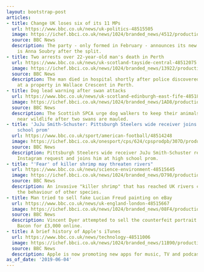 ```yaml
---
layout: bootstrap-post
articles:
- title: Change UK loses six of its 11 MPs
  url: https://www.bbc.co.uk/news/uk-politics-48515505
  image: https://ichef.bbci.co.uk/news/1024/branded_news/4512/production/_107228671_mediaitem107228669.jpg
  source: BBC News
  description: The party - only formed in February - announces its new party leader
    is Anna Soubry after the split.
- title: Two arrests over 22-year-old man's death in Perth
  url: https://www.bbc.co.uk/news/uk-scotland-tayside-central-48512075
  image: https://ichef.bbci.co.uk/news/1024/branded_news/13922/production/_107226108_rooflights1.jpg
  source: BBC News
  description: The man died in hospital shortly after police discovered him injured
    at a property in Wallace Crescent in Perth.
- title: Dog lead warning after swan attacks
  url: https://www.bbc.co.uk/news/uk-scotland-edinburgh-east-fife-48518006
  image: https://ichef.bbci.co.uk/news/1024/branded_news/1AD8/production/_107227860_mediaitem107227859.jpg
  source: BBC News
  description: The Scottish SPCA urge dog walkers to keep their animals under control
    near wildlife after two swans are mauled.
- title: 'JuJu Smith-Schuster: Pittsburgh Steelers wide receiver joins fan at high
    school prom'
  url: https://www.bbc.co.uk/sport/american-football/48514248
  image: https://ichef.bbci.co.uk/onesport/cps/624/cpsprodpb/307D/production/_107231421_jujupromsuits.jpg
  source: BBC News
  description: Pittsburgh Steelers wide receiver JuJu Smith-Schuster responds to fan's
    Instagram request and joins him at high school prom.
- title: "'Fear' of killer shrimp may threaten rivers"
  url: https://www.bbc.co.uk/news/science-environment-48515645
  image: https://ichef.bbci.co.uk/news/1024/branded_news/D798/production/_107229155_dikerogammarusvillosus-creditmichalgrabowskiuniversityoflodz.jpg
  source: BBC News
  description: An invasive "killer shrimp" that has reached UK rivers could be altering
    the behaviour of other species.
- title: Man tried to sell fake Lucian Freud painting on eBay
  url: https://www.bbc.co.uk/news/uk-england-london-48515667
  image: https://ichef.bbci.co.uk/news/1024/branded_news/08F4/production/_107229220_lucianfreudpaintingcopy.jpg
  source: BBC News
  description: Vincent Dyer attempted to sell the counterfeit portrait of artist Francis
    Bacon for £3,000 online.
- title: A brief history of Apple's iTunes
  url: https://www.bbc.co.uk/news/technology-48511006
  image: https://ichef.bbci.co.uk/news/1024/branded_news/11B90/production/_107229527_gettyimages-1153455635.jpg
  source: BBC News
  description: Apple is now promoting new apps for music, TV and podcasts.
as_of_date: '2019-06-04'
---
```


